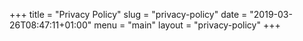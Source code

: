 +++
title = "Privacy Policy"
slug = "privacy-policy"
date = "2019-03-26T08:47:11+01:00"
menu = "main"
layout = "privacy-policy"
+++
